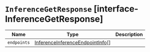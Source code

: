 # `InferenceGetResponse` [interface-InferenceGetResponse]

| Name | Type | Description |
| - | - | - |
| `endpoints` | [InferenceInferenceEndpointInfo](./InferenceInferenceEndpointInfo.md)[] | &nbsp; |
